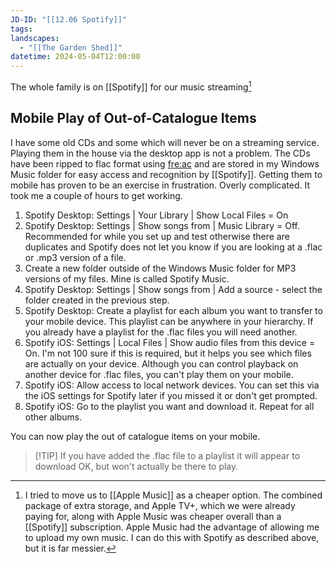 ```yaml
---
JD-ID: "[[12.06 Spotify]]"
tags: 
landscapes:
  - "[[The Garden Shed]]"
datetime: 2024-05-04T12:00:00
---
```

The whole family is on [[Spotify]] for our music streaming[^1]

## Mobile Play of Out-of-Catalogue Items
I have some old CDs and some which will never be on a streaming service. Playing them in the house via the desktop app is not a problem. The CDs have been ripped to flac format using [fre:ac](https://www.freac.org) and are stored in my Windows Music folder for easy access and recognition by [[Spotify]]. Getting them to mobile has proven to be an exercise in frustration. Overly complicated. It took me a couple of hours to get working.
1. Spotify Desktop: Settings | Your Library | Show Local Files = On
2. Spotify Desktop: Settings | Show songs from | Music Library = Off. Recommended for while you set up and test otherwise there are duplicates and Spotify does not let you know if you are looking at a .flac or .mp3 version of a file.
3. Create a new folder outside of the Windows Music folder for MP3 versions of my files. Mine is called Spotify Music.
4. Spotify Desktop: Settings | Show songs from | Add a source - select the folder created in the previous step.
5. Spotify Desktop: Create a playlist for each album you want to transfer to your mobile device. This playlist can be anywhere in your hierarchy. If you already have a playlist for the .flac files you will need another.
6. Spotify iOS: Settings | Local Files | Show audio files from this device = On. I'm not 100 sure if this is required, but it helps you see which files are actually on your device. Although you can control playback on another device for .flac files, you can't play them on your mobile.
7.  Spotify iOS: Allow access to local network devices. You can set this via the iOS settings for Spotify later if you missed it or don't get prompted.
8. Spotify iOS: Go to the playlist you want and download it. Repeat for all other albums.

You can now play the out of catalogue items on your mobile.

> [!TIP] If you have added the .flac file to a playlist it will appear to download OK, but won't actually be there to play.


[^1]: I tried to move us to [[Apple Music]] as a cheaper option. The combined package of extra storage, and Apple TV+, which we were already paying for, along with Apple Music was cheaper overall than a [[Spotify]] subscription. Apple Music had the advantage of allowing me to upload my own music. I can do this with Spotify as described above, but it is far messier.